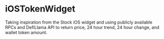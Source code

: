 # iOSTokenWidget
Taking inspiration from the Stock iOS widget and using publicly available RPCs and DefiLlama API to return price, 24 hour trend, 24 hour change, and wallet token amount. 
